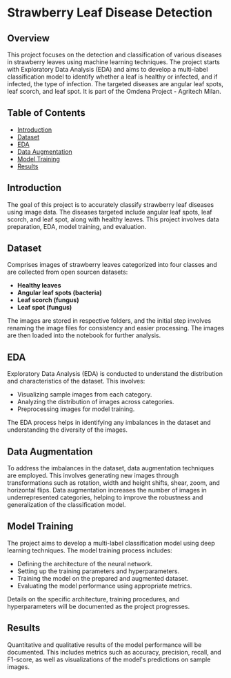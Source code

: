 # Strawberry Leaf Disease Detection

## Overview

This project focuses on the detection and classification of various diseases in strawberry leaves using machine learning techniques. The project starts with Exploratory Data Analysis (EDA) and aims to develop a multi-label classification model to identify whether a leaf is healthy or infected, and if infected, the type of infection. The targeted diseases are angular leaf spots, leaf scorch, and leaf spot. It is part of the Omdena Project - Agritech Milan. 

## Table of Contents
- [Introduction](#introduction)
- [Dataset](#dataset)
- [EDA](#eda)
- [Data Augmentation](#data-augmentation)
- [Model Training](#model-training)
- [Results](#results)

## Introduction

The goal of this project is to accurately classify strawberry leaf diseases using image data. The diseases targeted include angular leaf spots, leaf scorch, and leaf spot, along with healthy leaves. This project involves data preparation, EDA, model training, and evaluation.

## Dataset

Comprises images of strawberry leaves categorized into four classes and are collected from open sourcen datasets:
- **Healthy leaves**
- **Angular leaf spots (bacteria)**
- **Leaf scorch (fungus)**
- **Leaf spot (fungus)**

The images are stored in respective folders, and the initial step involves renaming the image files for consistency and easier processing. The images are then loaded into the notebook for further analysis.

## EDA

Exploratory Data Analysis (EDA) is conducted to understand the distribution and characteristics of the dataset. This involves:
- Visualizing sample images from each category.
- Analyzing the distribution of images across categories.
- Preprocessing images for model training.

The EDA process helps in identifying any imbalances in the dataset and understanding the diversity of the images.

## Data Augmentation

To address the imbalances in the dataset, data augmentation techniques are employed. This involves generating new images through transformations such as rotation, width and height shifts, shear, zoom, and horizontal flips. Data augmentation increases the number of images in underrepresented categories, helping to improve the robustness and generalization of the classification model.

## Model Training

The project aims to develop a multi-label classification model using deep learning techniques. The model training process includes:
- Defining the architecture of the neural network.
- Setting up the training parameters and hyperparameters.
- Training the model on the prepared and augmented dataset.
- Evaluating the model performance using appropriate metrics.

Details on the specific architecture, training procedures, and hyperparameters will be documented as the project progresses.

## Results

Quantitative and qualitative results of the model performance will be documented. This includes metrics such as accuracy, precision, recall, and F1-score, as well as visualizations of the model's predictions on sample images.




